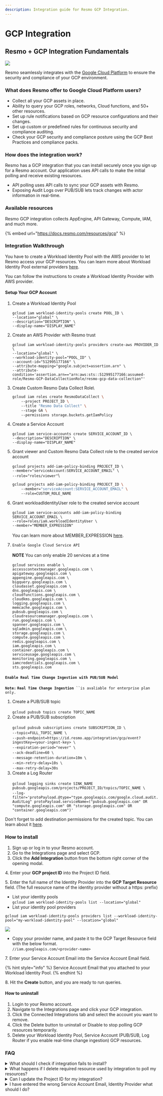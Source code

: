 ```yaml
---
description: Integration guide for Resmo GCP Integration.
---
```


# GCP Integration

## Resmo + GCP Integration Fundamentals

![](../.gitbook/assets/google-cloud.png)

Resmo seamlessly integrates with the [Google Cloud Platform](https://cloud.google.com/) to ensure the security and compliance of your GCP environment.

### What does Resmo offer to Google Cloud Platform users? <a href="#what-does-opsgenie-offer-slack-users" id="what-does-opsgenie-offer-slack-users"></a>

* Collect all your GCP assets in place.
* Ability to query your GCP roles, networks, Cloud functions, and 50+ other resources.
* Set up rule notifications based on GCP resource configurations and their changes.
* Set up custom or predefined rules for continuous security and compliance auditing.
* Check your GCP security and compliance posture using the GCP Best Practices and compliance packs.&#x20;

### How does the integration work?

Resmo has a GCP integration that you can install securely once you sign up for a Resmo account. Our application uses API calls to make the initial polling and receive existing resources.

* API polling uses API calls to sync your GCP assets with Resmo.
* Exposing Audit Logs over PUB/SUB lets track changes with actor information in real-time.

### Available resources

Resmo GCP integration collects AppEngine, API Gateway, Compute, IAM, and much more.

{% embed url="https://docs.resmo.com/resources/gcp" %}

### Integration Walkthrough

You have to create a Workload Identity Pool with the AWS provider to let Resmo access your GCP resources. You can learn more about Workload Identity Pool external providers [here](https://cloud.google.com/iam/docs/configuring-workload-identity-federation).

You can follow the instructions to create a Workload Identity Provider with AWS provider.

#### Setup Your GCP Account

1. Create a Workload Identity Pool\
   \
   `gcloud iam workload-identity-pools create POOL_ID \`\
   `--location="global" \`\
   `--description="DESCRIPTION" \`\
   `--display-name="DISPLAY_NAME"`&#x20;
2. Create an AWS Provider with Resmo trust\
   \
   `gcloud iam workload-identity-pools providers create-aws PROVIDER_ID \`\
   `--location="global" \`\
   `--workload-identity-pool="POOL_ID" \`\
   `--account-id="512995177166" \`\
   `--attribute-mapping="google.subject=assertion.arn" \`\
   `--attribute-condition='assertion.arn=="arn:aws:sts::512995177166:assumed-role/Resmo-GCP-DataCollectionRole/resmo-gcp-data-collection"'`
3.  Create Custom Resmo Data Collect Role\


    ```bash
    gcloud iam roles create ResmoDataCollect \    
        --project PROJECT_ID \    
        --title "Resmo Data Collect" \    
        --stage GA \    
        --permissions storage.buckets.getIamPolicy
    ```
4. Create a Service Account\
   \
   `gcloud iam service-accounts create SERVICE_ACCOUNT_ID \`\
   `--description="DESCRIPTION" \`\
   `--display-name="DISPLAY_NAME"`
5.  Grant viewer and Custom Resmo Data Collect role to the created service account\
    \
    `gcloud projects add-iam-policy-binding PROJECT_ID \`\
    `--member="serviceAccount:SERVICE_ACCOUNT_EMAIL" \`\
    `--role="roles/viewer"`\


    ```bash
    gcloud projects add-iam-policy-binding PROJECT_ID \    
        --member="serviceAccount:SERVICE_ACCOUNT_EMAIL" \    
        --role=CUSTOM_ROLE_NAME
    ```
6. Grant workloadIdentityUser role to the created service account\
   \
   `gcloud iam service-accounts add-iam-policy-binding SERVICE_ACCOUNT_EMAIL \`\
   `--role=roles/iam.workloadIdentityUser \`\
   `--member="MEMBER_EXPRESSION"`\
   \
   You can learn more about MEMBER\_EXPRESSION [here](https://cloud.google.com/iam/docs/workload-identity-federation#impersonation).
7. `Enable Google Cloud Service API`\
   \
   **NOTE** You can only enable 20 services at a time\
   \
   `gcloud services enable \` \
   `accesscontextmanager.googleapis.com \`\
   `apigateway.googleapis.com \`\
   `appengine.googleapis.com \`\
   `bigquery.googleapis.com \`\
   `cloudasset.googleapis.com \`\
   `dns.googleapis.com \`\
   `cloudfunctions.googleapis.com \`\
   `cloudkms.googleapis.com \`\
   `logging.googleapis.com \`\
   `memcache.googleapis.com \`\
   `pubsub.googleapis.com \`\
   `cloudresourcemanager.googleapis.com \`\
   `run.googleapis.com \`\
   `spanner.googleapis.com \`\
   `sqladmin.googleapis.com \`\
   `storage.googleapis.com \`\
   `compute.googleapis.com \`\
   `redis.googleapis.com \`\
   `iam.googleapis.com \`\
   `container.googleapis.com \`\
   `serviceusage.googleapis.com \`\
   `monitoring.googleapis.com \`\
   `iamcredentials.googleapis.com \`\
   `sts.googleapis.com`

#### `Enable Real Time Change Ingestion with PUB/SUB Model`

**`Note:`** **`Real Time Change Ingestion`**` ``is avaliable for enterprise plan only.`

1. Create a PUB/SUB topic\
   \
   `gcloud pubsub topics create TOPIC_NAME`
2. Create a PUB/SUB subscription\
   \
   `gcloud pubsub subscriptions create SUBSCRIPTION_ID \`\
   `--topic=FULL_TOPIC_NAME \`\
   `--push-endpoint=https://id.resmo.app/integration/gcp/event?ingestKey=<your-ingest-key> \`\
   `--expiration-period="never" \`\
   `--ack-deadline=60 \`\
   `--message-retention-duration=10m \`\
   `--min-retry-delay=10s \`\
   `--max-retry-delay=30s`
3. Create a Log Router\
   \
   `gcloud logging sinks create SINK_NAME pubsub.googleapis.com/projects/PROJECT_ID/topics/TOPIC_NAME \`\
   `--log-filter='protoPayload.@type="type.googleapis.com/google.cloud.audit.AuditLog" protoPayload.serviceName=("pubsub.googleapis.com" OR "compute.googleapis.com" OR "storage.googleapis.com" OR "container.googleapis.com")'`

Don't forget to add destination permissions for the created topic. You can learn about it [here](https://cloud.google.com/logging/docs/export/configure\_export\_v2#dest-auth).

### How to install&#x20;

1. Sign up or log in to your Resmo account.&#x20;
2. Go to the Integrations page and select GCP.
3. Click the **Add Integration** button from the bottom right corner of the opening modal.

4\. Enter your **GCP project ID** into the Project ID field.

5\. Enter the full name of the Identity Provider into the **GCP Target Resource** field. (The full resource name of the identity provider without a https: prefix)

* List your identity pools\
  `gcloud iam workload-identity-pools list --location="global"`
* List your identity pool providers

`gcloud iam workload-identity-pools providers list --workload-identity-pool="my-workload-identity-pool" --location="global"`

![](../.gitbook/assets/resmo-gcp-integration-configuration.jpg)

* Copy your provider name, and paste it to the GCP Target Resource field with the below format.\
  `//iam.googleapis.com/<provider-name>`

7\. Enter your Service Account Email into the Service Account Email field.

{% hint style="info" %}
Service Account Email that you attached to your Workload Identity Pool.
{% endhint %}

8\. Hit the **Create** button, and you are ready to run queries.&#x20;

#### How to uninstall&#x20;

1. Login to your Resmo account.&#x20;
2. Navigate to the Integrations page and click your GCP integration.
3. Click the Connected Integrations tab and select the account you want to remove.
4. Click the Delete button to uninstall or Disable to stop polling GCP resources temporarily.
5. Delete your Workload Identity Pool, Service Account (PUB/SUB, Log Router if you enable real-time change ingestion) GCP resources.

### FAQ

<details>

<summary>What should I check if integration fails to install?</summary>

If you see `Not Ready` state for your integration after setup;

1. Check if your APIs are enabled for the related project.
   1. iamcredentials.googleapis.com
   2. sts.googleapis.com
2. Check your `attribute-condition of` identity provider \
   \
   `attribute-condition`must be matched with the following condition `assertion.arn=="arn:aws:sts::512995177166:assumed-role/Resmo-GCP-DataCollectionRole/resmo-gcp-data-collection"`&#x20;
3. Check your service account has `roles/iam.workloadIdentityUser`role for the related identity provider.
4. Check your service account has the correct identity.\
   \
   To impersonate a service account, grant your external identity the Workload Identity User role (`roles/iam.workloadIdentityUser`) on a service account with the roles required by your workload. You can learn more about identities [here](https://cloud.google.com/iam/docs/workload-identity-federation#impersonation).

If you see `Ready` state for your integration but cannot see some resources;

1. Check your `Google Cloud Service API` for the related resource. You have to enable `Google Cloud Service API` for the related resource to let Resmo collect them.

</details>

<details>

<summary>What happens if I delete required resource used by integration to poll my resources?</summary>

You will see `Not Ready` state for your integration after a while. To fix the problem you need to visit the setup steps and recreate the necessary resources for your account. After updating your integration you will see your integration became ready to poll resources.

</details>

<details>

<summary>Can I update the Project ID for my integration?</summary>

Changing `Project ID` is not allowed for GCP integration. If you want Resmo to poll resources from another project you need to create a new integration or delete the current one.

</details>

<details>

<summary>I have entered the wrong Service Account Email, Identity Provider what should I do?</summary>

Changing `Service Account Email` or `Identity Provider` is allowed for the GCP integration. Make sure your new `Service Account Email` and `Identity Provider` have correct permissions.

</details>
